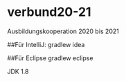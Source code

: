 # verbund20-21
Ausbildungskooperation 2020 bis 2021

##Für IntelliJ:
gradlew idea

##Für Eclipse
gradlew eclipse

JDK 1.8